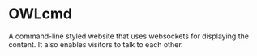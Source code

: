 # OWLcmd
A command-line styled website that uses websockets for displaying the content. It also enables visitors to talk to each other.
